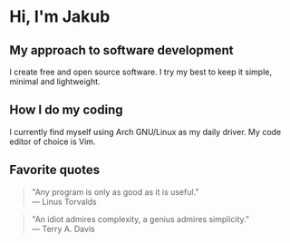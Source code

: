 # Hi, I'm Jakub

## My approach to software development
I create free and open source software. I try my best to keep it simple, minimal and lightweight.

## How I do my coding
I currently find myself using Arch GNU/Linux as my daily driver. My code editor of choice is Vim. 

## Favorite quotes
> "Any program is only as good as it is useful." <br/>
> — Linus Torvalds

> "An idiot admires complexity, a genius admires simplicity." <br/>
> — Terry A. Davis

